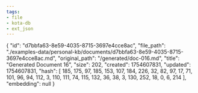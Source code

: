 ```yaml
---
tags:
- file
- kota-db
- ext_json
---
```

{
  "id": "d7bbfa63-8e59-4035-8715-3697e4cce8ac",
  "file_path": "./examples-data/personal-kb/documents/d7bbfa63-8e59-4035-8715-3697e4cce8ac.md",
  "original_path": "/generated/doc-016.md",
  "title": "Generated Document 16",
  "size": 202,
  "created": 1754607831,
  "updated": 1754607831,
  "hash": [
    185,
    175,
    97,
    185,
    153,
    107,
    184,
    226,
    32,
    82,
    97,
    17,
    71,
    101,
    96,
    94,
    112,
    3,
    110,
    111,
    74,
    115,
    132,
    36,
    38,
    3,
    130,
    252,
    18,
    0,
    6,
    214
  ],
  "embedding": null
}